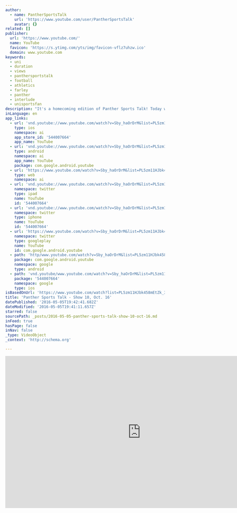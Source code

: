 ```yaml
---
author:
  - name: PantherSportsTalk
    url: 'https://www.youtube.com/user/PantherSportsTalk'
    avatar: {}
related: []
publisher:
  url: 'https://www.youtube.com/'
  name: YouTube
  favicon: 'https://s.ytimg.com/yts/img/favicon-vflz7uhzw.ico'
  domain: www.youtube.com
keywords:
  - uni
  - duration
  - views
  - panthersportstalk
  - football
  - athletics
  - farley
  - panther
  - interlude
  - unisportsfan
description: "It's a homecoming edition of Panther Sports Talk! Today we preview the big home football game with coach Farley, look at the science behind student athlete development, check in with a Panther wrestler competing on the world stage, spotlight a couple stud sophomore football players, and a whole lot more UNI Athletics."
inLanguage: en
app_links:
  - url: 'vnd.youtube://www.youtube.com/watch?v=Sby_haOrDrM&list=PL5zm11HJbk458mEtZk_3WZ6Dk610exKen&feature=applinks'
    type: ios
    namespace: ai
    app_store_id: '544007664'
    app_name: YouTube
  - url: 'vnd.youtube://www.youtube.com/watch?v=Sby_haOrDrM&list=PL5zm11HJbk458mEtZk_3WZ6Dk610exKen&feature=applinks'
    type: android
    namespace: ai
    app_name: YouTube
    package: com.google.android.youtube
  - url: 'https://www.youtube.com/watch?v=Sby_haOrDrM&list=PL5zm11HJbk458mEtZk_3WZ6Dk610exKen&feature=applinks'
    type: web
    namespace: ai
  - url: 'vnd.youtube://www.youtube.com/watch?v=Sby_haOrDrM&list=PL5zm11HJbk458mEtZk_3WZ6Dk610exKen&feature=applinks'
    namespace: twitter
    type: ipad
    name: YouTube
    id: '544007664'
  - url: 'vnd.youtube://www.youtube.com/watch?v=Sby_haOrDrM&list=PL5zm11HJbk458mEtZk_3WZ6Dk610exKen&feature=applinks'
    namespace: twitter
    type: iphone
    name: YouTube
    id: '544007664'
  - url: 'https://www.youtube.com/watch?v=Sby_haOrDrM&list=PL5zm11HJbk458mEtZk_3WZ6Dk610exKen'
    namespace: twitter
    type: googleplay
    name: YouTube
    id: com.google.android.youtube
  - path: 'http/www.youtube.com/watch?v=Sby_haOrDrM&list=PL5zm11HJbk458mEtZk_3WZ6Dk610exKen'
    package: com.google.android.youtube
    namespace: google
    type: android
  - path: 'vnd.youtube/www.youtube.com/watch?v=Sby_haOrDrM&list=PL5zm11HJbk458mEtZk_3WZ6Dk610exKen'
    package: '544007664'
    namespace: google
    type: ios
isBasedOnUrl: 'https://www.youtube.com/watch?list=PL5zm11HJbk458mEtZk_3WZ6Dk610exKen&feature=player_embedded&v=Sby_haOrDrM'
title: 'Panther Sports Talk - Show 10, Oct. 16'
datePublished: '2016-05-05T19:42:41.682Z'
dateModified: '2016-05-05T19:41:11.657Z'
starred: false
sourcePath: _posts/2016-05-05-panther-sports-talk-show-10-oct-16.md
inFeed: true
hasPage: false
inNav: false
_type: VideoObject
_context: 'http://schema.org'

---
```

<iframe src="https://cdn.embedly.com/widgets/media.html?src=https%3A%2F%2Fwww.youtube.com%2Fembed%2Fvideoseries%3Flist%3DPL5zm11HJbk458mEtZk_3WZ6Dk610exKen&amp;url=https%3A%2F%2Fwww.youtube.com%2Fwatch%3Flist%3DPL5zm11HJbk458mEtZk_3WZ6Dk610exKen%26feature%3Dplayer_embedded%26v%3DSby_haOrDrM&amp;image=https%3A%2F%2Fi.ytimg.com%2Fvi%2FSby_haOrDrM%2Fhqdefault.jpg&amp;key=b7d04c9b404c499eba89ee7072e1c4f7&amp;type=text%2Fhtml&amp;schema=youtube" width="854" height="480" scrolling="no" frameborder="0" allowfullscreen="" style=""></iframe>